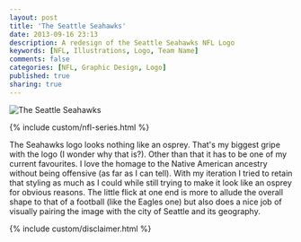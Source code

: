 ```yaml
---
layout: post
title: 'The Seattle Seahawks'
date: 2013-09-16 23:13
description: A redesign of the Seattle Seahawks NFL Logo
keywords: [NFL, Illustrations, Logo, Team Name]
comments: false
categories: [NFL, Graphic Design, Logo]
published: true
sharing: true
---
```


<div class="post-thumb">
    <img src="{{ root_url }}/assets/images/work/blog/NFCW-Seattle.jpg" alt="The Seattle Seahawks" />
</div>

{% include custom/nfl-series.html %}

The Seahawks logo looks nothing like an osprey. That's my biggest gripe with the logo (I wonder why that is?). Other than that it has to be one of my current favourites. I love the homage to the Native American ancestry without being offensive (as far as I can tell). With my iteration I tried to retain that styling as much as I could while still trying to make it look like an osprey for obvious reasons. The little flick at one end is more to allude the overall shape to that of a football (like the Eagles one) but also does a nice job of visually pairing the image with the city of Seattle and its geography.

{% include custom/disclaimer.html %}